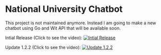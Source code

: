 # National University Chatbot
This project is not maintained anymore. Instead I am going to make a new chatbot using Go and Wit API that will be available soon.

Intial Release (Click to see the video): 
[![Intial Release](http://img.youtube.com/vi/wEhnTpHdvPg/0.jpg)](http://www.youtube.com/watch?v=wEhnTpHdvPg "Initial Release")

Update 1.2.2 (Click to see the video):
[![Update 1.2.2](http://img.youtube.com/vi/zohfk0qf4lQ/0.jpg)](http://www.youtube.com/watch?v=zohfk0qf4lQ "Update 1.2.2")
